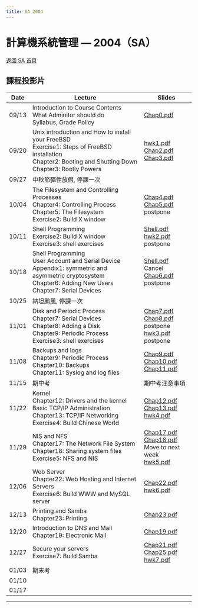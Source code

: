 ```yaml
---
title: SA 2004
---
```


# 計算機系統管理 — 2004（SA）

[返回 SA 首頁](/sa/)

## 課程投影片

| Date | Lecture | Slides |
|---|---|---|
| 09/13 | Introduction to Course Contents<br>What Adminitor should do<br>Syllabus, Grade Policy | [Chap0.pdf](slide/Chap0.pdf) |
| 09/20 | Unix introduction and How to install your FreeBSD<br>Exercise1: Steps of FreeBSD installation<br>Chapter2: Booting and Shutting Down<br>Chapter3: Rootly Powers | [hwk1.pdf](slide/hwk1.pdf)<br>[Chap2.pdf](slide/Chap2.pdf)<br>[Chap3.pdf](slide/Chap3.pdf) |
| 09/27 | 中秋節彈性放假, 停課一次 | |
| 10/04 | The Filesystem and Controlling Processes<br>Chapter4: Controlling Process<br>Chapter5: The Filesystem<br>Exercise2: Build X window | [Chap4.pdf](slide/Chap4.pdf)<br>[Chap5.pdf](slide/Chap5.pdf)<br>postpone |
| 10/11 | Shell Programming<br>Exercise2: Build X window<br>Exercise3: shell exercises | [Shell.pdf](slide/ShellProgramming.pdf)<br>[hwk2.pdf](slide/hwk2.pdf)<br>postpone |
| 10/18 | Shell Programming<br>User Account and Serial Device<br>Appendix1: symmetric and asymmetric cryptosystem<br>Chapter6: Adding New Users<br>Chapter7: Serial Devices | [Shell.pdf](slide/ShellProgramming.pdf)<br>Cancel<br>[Chap6.pdf](slide/Chap6.pdf)<br>postpone |
| 10/25 | 納坦颱風, 停課一次 | |
| 11/01 | Disk and Periodic Process<br>Chapter7: Serial Devices<br>Chapter8: Adding a Disk<br>Chapter9: Periodic Process<br>Exercise3: shell exercises | [Chap7.pdf](slide/Chap7.pdf)<br>[Chap8.pdf](slide/Chap8.pdf)<br>postpone<br>[hwk3.pdf](slide/hwk3.pdf)<br>postpone |
| 11/08 | Backups and logs<br>Chapter9: Periodic Process<br>Chapter10: Backups<br>Chapter11: Syslog and log files | [Chap9.pdf](slide/Chap9.pdf)<br>[Chap10.pdf](slide/Chap10.pdf)<br>[Chap11.pdf](slide/Chap11.pdf) |
| 11/15 | 期中考 | 期中考注意事項 |
| 11/22 | Kernel<br>Chapter12: Drivers and the kernel<br>Basic TCP/IP Administration<br>Chapter13: TCP/IP Networking<br>Exercise4: Build Chinese World | [Chap12.pdf](slide/Chap12.pdf)<br>[Chap13.pdf](slide/Chap13.pdf)<br>[hwk4.pdf](slide/hwk4.pdf) |
| 11/29 | NIS and NFS<br>Chapter17: The Network File System<br>Chapter18: Sharing system files<br>Exercise5: NFS and NIS | [Chap17.pdf](slide/Chap17.pdf)<br>[Chap18.pdf](slide/Chap18.pdf)<br>Move to next week<br>[hwk5.pdf](slide/hwk5.pdf) |
| 12/06 | Web Server<br>Chapter22: Web Hosting and Internet Servers<br>Exercise6: Build WWW and MySQL server | [Chap22.pdf](slide/Chap22.pdf)<br>[hwk6.pdf](slide/hwk6.pdf) |
| 12/13 | Printing and Samba<br>Chapter23: Printing | [Chap23.pdf](slide/Chap23.pdf) |
| 12/20 | Introduction to DNS and Mail<br>Chapter19: Electronic Mail | [Chap19.pdf](slide/Chap19.pdf) |
| 12/27 | Secure your servers<br>Exercise7: Build Samba | [Chap21.pdf](slide/Chap21.pdf)<br>[Chap25.pdf](slide/Chap25.pdf)<br>[hwk7.pdf](slide/hwk7.pdf) |
| 01/03 | 期末考 | |
| 01/10 | | |
| 01/17 | | |

---
